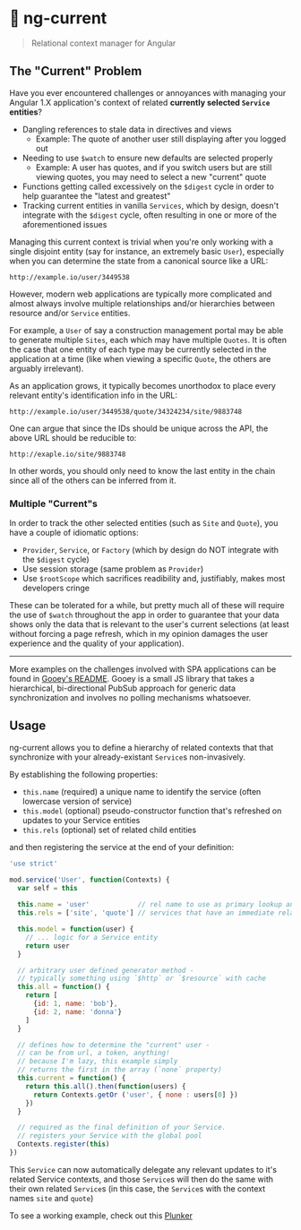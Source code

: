 # :radio_button: ng-current

> Relational context manager for Angular

## The "Current" Problem

Have you ever encountered challenges or annoyances with managing
your Angular 1.X application's context of related **currently selected `Service` entities**?

 * Dangling references to stale data in directives and views
    - Example: The quote of another user still displaying after you logged out
 * Needing to use `$watch` to ensure new defaults are selected properly
    - Example: A user has quotes, and if you switch users but are still viewing quotes, you may need to select a new "current" quote
 * Functions getting called excessively on the `$digest` cycle in order to help guarantee the "latest and greatest"
 * Tracking current entities in vanilla `Services`, which by design, doesn't integrate with the `$digest` cycle, often resulting in one or more of the aforementioned issues

Managing this current context is trivial when you're only working
with a single disjoint entity (say for instance, an extremely basic `User`),
especially when you can determine the state from a canonical source like a URL:

```
http://example.io/user/3449538
```

However, modern web applications are typically more complicated
and almost always involve multiple relationships and/or hierarchies
between resource and/or `Service` entities.

For example, a `User` of say a construction management portal may be able
to generate multiple `Sites`, each  which may have multiple `Quotes`. It is often
the case that one entity of each type may be currently selected in the
application at a time (like when viewing a specific `Quote`, the others
are arguably irrelevant).

As an application grows, it typically becomes unorthodox to
place every relevant entity's identification info in the URL:

```
http://example.io/user/3449538/quote/34324234/site/9883748
```

One can argue that since the IDs should be unique across the API,
the above URL should be reducible to:

```
http://exaple.io/site/9883748
```
In other words, you should only need to know the last entity
in the chain since all of the others can be inferred from it.

### Multiple "Current"s

In order to track the other selected entities (such as `Site` and `Quote`),
you have a couple of idiomatic options:

 * `Provider`, `Service`, or `Factory` (which by design do NOT
integrate with the `$digest` cycle)
 * Use session storage (same problem as `Provider`)
 * Use `$rootScope` which sacrifices readibility and, justifiably, makes most developers cringe

These can be tolerated for a while, but pretty much all of these will require the
use of `$watch` throughout the app in order to guarantee that your data shows
only the data that is relevant to the user's current selections (at least without forcing a page refresh,
which in my opinion damages the user experience and the quality of your application).

---

More examples on the challenges involved with SPA applications can be
found in [Gooey's README](https://github.com/slurmulon/gooey). Gooey is a small JS library
that takes a hierarchical, bi-directional PubSub approach for generic data synchronization
and involves no polling mechanisms whatsoever.

## Usage

ng-current allows you to define a hierarchy of related contexts that that synchronize
with your already-existant `Service`s non-invasively.

By establishing the following properties:
 * `this.name` (required) a unique name to identify the service (often lowercase version of service)
 * `this.model` (optional) pseudo-constructor function that's refreshed on updates to your Service entities
 * `this.rels` (optional) set of related child entities

and then registering the service at the end of your definition:

```javascript
'use strict'

mod.service('User', function(Contexts) {
  var self = this
  
  this.name = 'user'            // rel name to use as primary lookup and to establish relations
  this.rels = ['site', 'quote'] // services that have an immediate relationship / dependency to this service

  this.model = function(user) {
    // ... logic for a Service entity
    return user
  }

  // arbitrary user defined generator method -
  // typically something using `$http` or `$resource` with cache
  this.all = function() {
    return [
      {id: 1, name: 'bob'},
      {id: 2, name: 'donna'}
    ]
  }

  // defines how to determine the "current" user -
  // can be from url, a token, anything!
  // because I'm lazy, this example simply
  // returns the first in the array (`none` property)
  this.current = function() {
    return this.all().then(function(users) {
      return Contexts.getOr ('user', { none : users[0] })
    })
  }

  // required as the final definition of your Service.
  // registers your Service with the global pool
  Contexts.register(this)
})
```

This `Service` can now automatically delegate any relevant updates to it's related Service contexts,
and those `Service`s will then do the same with their own related `Service`s (in this case, the `Service`s
with the context names `site` and `quote`)

To see a working example, check out this [Plunker](http://plnkr.co/edit/XlQ9ho?p=preview)

